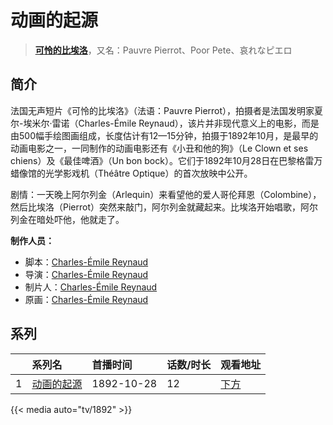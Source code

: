 # 动画的起源


> <u>**[可怜的比埃洛](https://bgm.tv/subject/113651)**</u>，又名：Pauvre Pierrot、Poor Pete、哀れなピエロ

## 简介

法国无声短片《可怜的比埃洛》（法语：Pauvre Pierrot），拍摄者是法国发明家夏尔-埃米尔·雷诺（Charles-Émile Reynaud），该片并非现代意义上的电影，而是由500幅手绘图画组成，长度估计有12—15分钟，拍摄于1892年10月，是最早的动画电影之一，一同制作的动画电影还有《小丑和他的狗》（Le Clown et ses chiens）及《最佳啤酒》（Un bon bock）。它们于1892年10月28日在巴黎格雷万蜡像馆的光学影戏机（Théâtre Optique）的首次放映中公开。

剧情：一天晚上阿尔列金（Arlequin）来看望他的爱人哥伦拜恩（Colombine），然后比埃洛（Pierrot）突然来敲门，阿尔列金就藏起来。比埃洛开始唱歌，阿尔列金在暗处吓他，他就走了。



**制作人员：**
- 脚本：[Charles-Émile Reynaud](https://bgm.tv/person/17963)
- 导演：[Charles-Émile Reynaud](https://bgm.tv/person/17963)
- 制片人：[Charles-Émile Reynaud](https://bgm.tv/person/17963)
- 原画：[Charles-Émile Reynaud](https://bgm.tv/person/17963)



## 系列

|     | 系列名                                      | 首播时间       | 话数/时长 | 观看地址        |
| :-- | :--------------------------------------- | :--------- | :---- | :---------- |
| 1   |[动画的起源](https://bgm.tv/subject/113651)| 1892-10-28 | 12    | [下方](#id-1) |


{{< media auto="tv/1892" >}}
